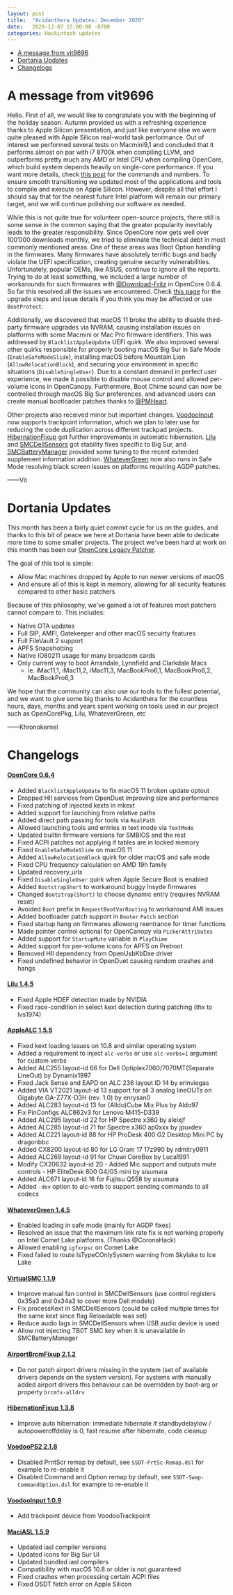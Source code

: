 ```yaml
---
layout: post
title:  "Acidanthera Updates: December 2020"
date:   2020-12-07 15:00:00 -0700
categories: Hackintosh updates
---
```


* [A message from vit9696](#a-message-from-vit9696)
* [Dortania Updates](#dortania-updates)
* [Changelogs](#changelogs)

# A message from vit9696

Hello. First of all, we would like to congratulate you with the beginning of the holiday season. Autumn provided us with a refreshing experience thanks to Apple Silicon presentation, and just like everyone else we were quite pleased with Apple Silicon real-world task performance. Out of interest we performed several tests on Macmini9,1 and concluded that it performs almost on par with i7 8700k when compiling LLVM, and outperforms pretty much any AMD or Intel CPU when compiling OpenCore, which build system depends heavily on single-core performance. If you want more details, check [this post](https://applelife.ru/posts/909181) for the commands and numbers. To ensure smooth transitioning we updated most of the applications and tools to compile and execute on Apple Silicon. However, despite all that effort I should say that for the nearest future Intel platform will remain our primary target, and we will continue polishing our software as needed.

While this is not quite true for volunteer open-source projects, there still is some sense in the common saying that the greater popularity inevitably leads to the greater responsibility. Since OpenCore now gets well over 100’000 downloads monthly, we tried to eliminate the technical debt in most commonly mentioned areas. One of these areas was Boot Option handling in the firmwares. Many firmwares have absolutely terrific bugs and badly violate the UEFI specification, creating genuine security vulnerabilities. Unfortunately, popular OEMs, like ASUS, continue to ignore all the reports. Trying to do at least something, we included a large number of workarounds for such firmwares with [@Download-Fritz](https://github.com/Download-Fritz) in OpenCore 0.6.4. So far this resolved all the issues we encountered. Check [this page](https://github.com/acidanthera/bugtracker/issues/1222#issuecomment-739241310) for the upgrade steps and issue details if you think you may be affected or use `BootProtect`.

Additionally, we discovered that macOS 11 broke the ability to disable third-party firmware upgrades via NVRAM, causing installation issues on platforms with some Macmini or Mac Pro firmware identifiers. This was addressed by `BlacklistAppleUpdate` UEFI quirk. We also improved several other quirks responsible for properly booting macOS Big Sur in Safe Mode (`EnableSafeModeSlide`), installing macOS before Mountain Lion (`AllowRelocationBlock`), and securing your environment in specific situations (`DisableSingleUser`). Due to a constant demand in perfect user experience, we made it possible to disable mouse control and allowed per-volume icons in OpenCanopy. Furthermore, Boot Chime sound can now be controlled through macOS Big Sur preferences, and advanced users can create manual bootloader patches thanks to [@PMHeart](https://github.com/PMHeart).

Other projects also received minor but important changes. [VoodooInput](https://github.com/acidanthera/VoodooInput/) now supports trackpoint information, which we plan to later use for reducing the code duplication across different trackpad projects. [HibernationFixup](https://github.com/acidanthera/HibernationFixup/) got further improvements in automatic hibernation. [Lilu](https://github.com/acidanthera/Lilu/) and [SMCDellSensors](https://github.com/acidanthera/VirtualSMC/) got stability fixes specific to Big Sur, and [SMCBatteryManager](https://github.com/acidanthera/VirtualSMC/) provided some tuning to the recent extended supplement information addition. [WhateverGreen](https://github.com/acidanthera/WhateverGreen/) now also runs in Safe Mode resolving black screen issues on platforms requiring AGDP patches.

——Vit

# Dortania Updates

This month has been a fairly quiet commit cycle for us on the guides, and thanks to this bit of peace we here at Dortania have been able to dedicate more time to some smaller projects. The project we've been hard at work on this month has been our [OpenCore Legacy Patcher](https://github.com/dortania/Opencore-Legacy-Patcher). 

The goal of this tool is simple:

* Allow Mac machines dropped by Apple to run newer versions of macOS
* And ensure all of this is kept in memory, allowing for all security features compared to other basic patchers

Because of this philosophy, we've gained a lot of features most patchers cannot compare to. This includes:

* Native OTA updates
* Full SIP, AMFI, Gatekeeper and other macOS secuirty features
* Full FileVault 2 support
* APFS Snapshotting
* Native IO80211 usage for many broadcom cards
* Only current way to boot Arrandale, Lynnfield and Clarkdale Macs
  * ie. iMac11,1, iMac11,2, iMac11,3, MacBookPro6,1, MacBookPro6,2, MacBookPro6,3
 
We hope that the community can also use our tools to the fullest potential, and we want to give some big thanks to Acidanthera for the countless hours, days, months and years spent working on tools used in our project such as OpenCorePkg, Lilu, WhateverGreen, etc 

——Khronokernel

# Changelogs

#### [OpenCore 0.6.4](https://github.com/acidanthera/OpenCorePkg/releases)

- Added `BlacklistAppleUpdate` to fix macOS 11 broken update optout
- Dropped HII services from OpenDuet improving size and performance
- Fixed patching of injected kexts in mkext
- Added support for launching from relative paths
- Added direct path passing for tools via `RealPath`
- Allowed launching tools and entries in text mode via `TextMode`
- Updated builtin firmware versions for SMBIOS and the rest
- Fixed ACPI patches not applying if tables are in locked memory
- Fixed `EnableSafeModeSlide` on macOS 11
- Added `AllowRelocationBlock` quirk for older macOS and safe mode
- Fixed CPU frequency calculation on AMD 19h family
- Updated recovery_urls
- Fixed `DisableSingleUser` quirk when Apple Secure Boot is enabled
- Added `BootstrapShort` to workaround buggy Insyde firmwares
- Changed `Bootstrap(Short)` to choose dynamic entry (requires NVRAM reset)
- Avoided `Boot` prefix in `RequestBootVarRouting` to workaround AMI issues
- Added bootloader patch support in `Booter` `Patch` section
- Fixed startup hang on firmwares allowong reentrance for timer functions
- Made pointer control optional for OpenCanopy via `PickerAttributes`
- Added support for `StartupMute` variable in `PlayChime`
- Added support for per-volume icons for APFS on Preboot
- Removed HII dependency from OpenUsbKbDxe driver
- Fixed undefined behavior in OpenDuet causing random crashes and hangs

#### [Lilu 1.4.5](https://github.com/acidanthera/Lilu/releases)

- Fixed Apple HDEF detection made by NVIDIA
- Fixed race-condition in select kext detection during patching (thx to lvs1974)

#### [AppleALC 1.5.5](https://github.com/acidanthera/AppleALC/releases)

- Fixed kext loading issues on 10.8 and similar operating system
- Added a requirement to inject `alc-verbs` or use `alc-verbs=1` argument for custom verbs
- Added ALC255 layout-id 66 for Dell Optiplex7060/7070MT(Separate LineOut) by Dynamix1997
- Fixed Jack Sense and EAPD on ALC 236 layout ID 14 by erinviegas
- Added VIA VT2021 layout-id 13 support for all 3 analog lineOUTs on Gigabyte GA-Z77X-D3H (rev. 1.0) by enrysan0
- Added ALC283 layout-id 13 for (Alldo)Cube Mix Plus by Aldo97
- Fix PinConfigs ALC662v3 for Lenovo M415-D339
- Added ALC295 layout-id 22 for HP Spectre x360 by aleixjf
- Added ALC285 layout-id 71 for Spectre x360 ap0xxx by jpuxdev
- Added ALC221 layout-id 88 for HP ProDesk 400 G2 Desktop Mini PC by dragonbbc
- Added CX8200 layout-id 80 for LG Gram 17 17z990 by rdmitry0911
- Added ALC269 layout-id 91 for Chuwi CoreBox by Luca1991
- Modify CX20632 layout-id 20 - Added Mic support and outputs mute controls - HP EliteDesk 800 G4/G5 mini by sisumara
- Added ALC671 layout-id 16 for Fujitsu Q558 by sisumara
- Added `-dev` option to alc-verb to support sending commands to all codecs

#### [WhateverGreen 1.4.5](https://github.com/acidanthera/WhateverGreen/releases)

- Enabled loading in safe mode (mainly for AGDP fixes)
- Resolved an issue that the maximum link rate fix is not working properly on Intel Comet Lake platforms. (Thanks @CoronaHack)
- Allowed enabling `igfxrpsc` on Comet Lake
- Fixed failed to route IsTypeCOnlySystem warning from Skylake to Ice Lake

#### [VirtualSMC 1.1.9](https://github.com/acidanthera/VirtualSMC/releases)

- Improve manual fan control in SMCDellSensors (use control registers 0x35a3 and 0x34a3 to cover more Dell models)
- Fix processKext in SMCDellSensors (could be called multiple times for the same kext since flag Reloadable was set)
- Reduce audio lags in SMCDellSensors when USB audio device is used
- Allow not injecting TB0T SMC key when it is unavailable in SMCBatteryManager
 
#### [AirportBrcmFixup 2.1.2](https://github.com/acidanthera/AirportBrcmFixup/releases)

- Do not patch airport drivers missing in the system (set of available drivers depends on the system version). 
For systems with manually added airport drivers this behaviour can be overridden by boot-arg or property `brcmfx-alldrv`

#### [HibernationFixup 1.3.8](https://github.com/acidanthera/HibernationFixup/releases)

- Improve auto hibernation: immediate hibernate if standbydelaylow / autopoweroffdelay is 0, fast resume after hibernate, code cleanup

#### [VoodooPS2 2.1.8](https://github.com/acidanthera/VoodooPS2/releases)

- Disabled PrntScr remap by default, see `SSDT-PrtSc-Remap.dsl` for example to re-enable it
- Disabled Command and Option remap by default, see `SSDT-Swap-CommandOption.dsl` for example to re-enable it

#### [VoodooInput 1.0.9](https://github.com/acidanthera/VoodooInput/releases)

- Add trackpoint device from VoodooTrackpoint

#### [MaciASL 1.5.9](https://github.com/acidanthera/MaciASL/releases)

- Updated iasl compiler versions
- Updated icons for Big Sur UI
- Updated bundled iasl compilers
- Compatibility with macOS 10.8 or older is not guaranteed
- Fixed crashes when processing certain ACPI files
- Fixed DSDT fetch error on Apple Silicon
